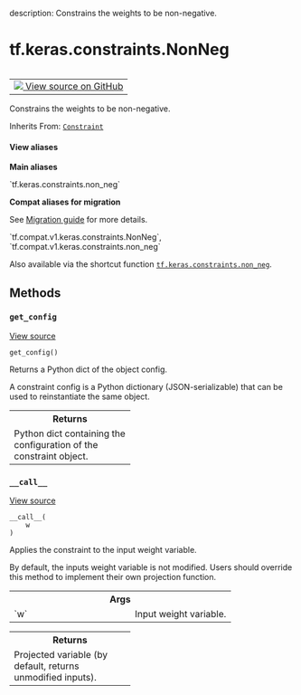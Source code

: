 description: Constrains the weights to be non-negative.

<div itemscope itemtype="http://developers.google.com/ReferenceObject">
<meta itemprop="name" content="tf.keras.constraints.NonNeg" />
<meta itemprop="path" content="Stable" />
<meta itemprop="property" content="__call__"/>
<meta itemprop="property" content="get_config"/>
</div>

# tf.keras.constraints.NonNeg

<!-- Insert buttons and diff -->

<table class="tfo-notebook-buttons tfo-api nocontent" align="left">
<td>
  <a target="_blank" href="https://github.com/keras-team/keras/tree/v2.9.0/keras/constraints.py#L120-L128">
    <img src="https://www.tensorflow.org/images/GitHub-Mark-32px.png" />
    View source on GitHub
  </a>
</td>
</table>



Constrains the weights to be non-negative.

Inherits From: [`Constraint`](../../../tf/keras/constraints/Constraint.md)

<section class="expandable">
  <h4 class="showalways">View aliases</h4>
  <p>
<b>Main aliases</b>
<p>`tf.keras.constraints.non_neg`</p>

<b>Compat aliases for migration</b>
<p>See
<a href="https://www.tensorflow.org/guide/migrate">Migration guide</a> for
more details.</p>
<p>`tf.compat.v1.keras.constraints.NonNeg`, `tf.compat.v1.keras.constraints.non_neg`</p>
</p>
</section>

<!-- Placeholder for "Used in" -->

Also available via the shortcut function <a href="../../../tf/keras/constraints/NonNeg.md"><code>tf.keras.constraints.non_neg</code></a>.

## Methods

<h3 id="get_config"><code>get_config</code></h3>

<a target="_blank" class="external" href="https://github.com/keras-team/keras/tree/v2.9.0/keras/constraints.py#L67-L76">View source</a>

<pre class="devsite-click-to-copy prettyprint lang-py tfo-signature-link">
<code>get_config()
</code></pre>

Returns a Python dict of the object config.

A constraint config is a Python dictionary (JSON-serializable) that can
be used to reinstantiate the same object.

<!-- Tabular view -->
 <table class="responsive fixed orange">
<colgroup><col width="214px"><col></colgroup>
<tr><th colspan="2">Returns</th></tr>
<tr class="alt">
<td colspan="2">
Python dict containing the configuration of the constraint object.
</td>
</tr>

</table>



<h3 id="__call__"><code>__call__</code></h3>

<a target="_blank" class="external" href="https://github.com/keras-team/keras/tree/v2.9.0/keras/constraints.py#L127-L128">View source</a>

<pre class="devsite-click-to-copy prettyprint lang-py tfo-signature-link">
<code>__call__(
    w
)
</code></pre>

Applies the constraint to the input weight variable.

By default, the inputs weight variable is not modified.
Users should override this method to implement their own projection
function.

<!-- Tabular view -->
 <table class="responsive fixed orange">
<colgroup><col width="214px"><col></colgroup>
<tr><th colspan="2">Args</th></tr>

<tr>
<td>
`w`
</td>
<td>
Input weight variable.
</td>
</tr>
</table>



<!-- Tabular view -->
 <table class="responsive fixed orange">
<colgroup><col width="214px"><col></colgroup>
<tr><th colspan="2">Returns</th></tr>
<tr class="alt">
<td colspan="2">
Projected variable (by default, returns unmodified inputs).
</td>
</tr>

</table>





